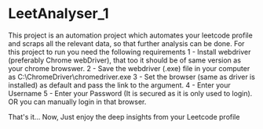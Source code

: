 # LeetAnalyser_1

This project is an automation project which automates your leetcode profile and scraps all the relevant data, so that further analysis can be done.
For this project to run you need the following requirements
1 - Install webdriver (preferably Chrome webDriver), that too it should be of same version as your chrome browswer.
2 - Save the webdriver (.exe) file in your computer as C:\ChromeDriver\chromedriver.exe
3 - Set the browser (same as driver is installed) as default and pass the link to the argument.
4 - Enter your Username
5 - Enter your Password (It is secured as it is only used to login). OR you can manually login in that browser.

That's it...
Now,
Just enjoy the deep insights from your Leetcode profile
